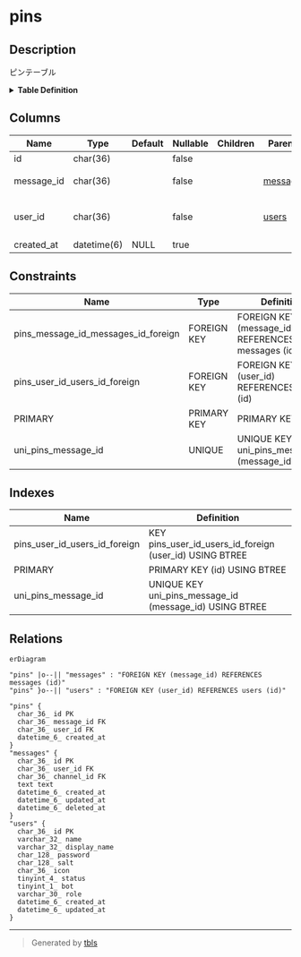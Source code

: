 # pins

## Description

ピンテーブル

<details>
<summary><strong>Table Definition</strong></summary>

```sql
CREATE TABLE `pins` (
  `id` char(36) NOT NULL,
  `message_id` char(36) NOT NULL,
  `user_id` char(36) NOT NULL,
  `created_at` datetime(6) DEFAULT NULL,
  PRIMARY KEY (`id`),
  UNIQUE KEY `uni_pins_message_id` (`message_id`),
  KEY `pins_user_id_users_id_foreign` (`user_id`),
  CONSTRAINT `pins_message_id_messages_id_foreign` FOREIGN KEY (`message_id`) REFERENCES `messages` (`id`) ON DELETE CASCADE ON UPDATE CASCADE,
  CONSTRAINT `pins_user_id_users_id_foreign` FOREIGN KEY (`user_id`) REFERENCES `users` (`id`) ON DELETE CASCADE ON UPDATE CASCADE
) ENGINE=InnoDB DEFAULT CHARSET=utf8mb4
```

</details>

## Columns

| Name | Type | Default | Nullable | Children | Parents | Comment |
| ---- | ---- | ------- | -------- | -------- | ------- | ------- |
| id | char(36) |  | false |  |  |  |
| message_id | char(36) |  | false |  | [messages](messages.md) | メッセージUUID |
| user_id | char(36) |  | false |  | [users](users.md) | ピンしたユーザーUUID |
| created_at | datetime(6) | NULL | true |  |  |  |

## Constraints

| Name | Type | Definition |
| ---- | ---- | ---------- |
| pins_message_id_messages_id_foreign | FOREIGN KEY | FOREIGN KEY (message_id) REFERENCES messages (id) |
| pins_user_id_users_id_foreign | FOREIGN KEY | FOREIGN KEY (user_id) REFERENCES users (id) |
| PRIMARY | PRIMARY KEY | PRIMARY KEY (id) |
| uni_pins_message_id | UNIQUE | UNIQUE KEY uni_pins_message_id (message_id) |

## Indexes

| Name | Definition |
| ---- | ---------- |
| pins_user_id_users_id_foreign | KEY pins_user_id_users_id_foreign (user_id) USING BTREE |
| PRIMARY | PRIMARY KEY (id) USING BTREE |
| uni_pins_message_id | UNIQUE KEY uni_pins_message_id (message_id) USING BTREE |

## Relations

```mermaid
erDiagram

"pins" |o--|| "messages" : "FOREIGN KEY (message_id) REFERENCES messages (id)"
"pins" }o--|| "users" : "FOREIGN KEY (user_id) REFERENCES users (id)"

"pins" {
  char_36_ id PK
  char_36_ message_id FK
  char_36_ user_id FK
  datetime_6_ created_at
}
"messages" {
  char_36_ id PK
  char_36_ user_id FK
  char_36_ channel_id FK
  text text
  datetime_6_ created_at
  datetime_6_ updated_at
  datetime_6_ deleted_at
}
"users" {
  char_36_ id PK
  varchar_32_ name
  varchar_32_ display_name
  char_128_ password
  char_128_ salt
  char_36_ icon
  tinyint_4_ status
  tinyint_1_ bot
  varchar_30_ role
  datetime_6_ created_at
  datetime_6_ updated_at
}
```

---

> Generated by [tbls](https://github.com/k1LoW/tbls)
